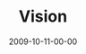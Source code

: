 ---
layout: message
category: message
series: "The Garden"
title: "Vision"
date: 2009-10-11-00-00
message_id: 585
sc-permalink-url: "http://soundcloud.com/crdschurch/vision-1"
audio: "http://s3.amazonaws.com/crossroads-media/messages/audio/Garden1.mp3"
audio-duration: "37:32"
program: "http://s3.amazonaws.com/crossroads-media/documents/1010_11Program.pdf"
description: "Brian Tome discusses why we need to have a vision for our growth."
video: "http://s3.amazonaws.com/crossroads-media/messages/video/Garden1.mp4"
video-duration: "37:32"
yt-embed-url: "//www.youtube.com/embed/vBY1_kAdmnE"
video-image: "http://s3.amazonaws.com/crossroads-media/images/Garden1-still.jpg"
notes-description: ""
notes: "http://s3.amazonaws.com/crossroads-media/documents/SN_10_10-11_09.pdf"
notes-title: "Vision (Study Notes)"
tag: 
 - growth
 - vision
 - disciplines
 - garden
 - tome
 - planting
explicit: false
---